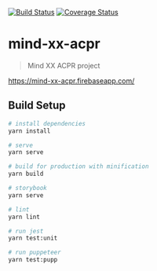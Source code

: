 [![Build Status](https://travis-ci.org/miyanokomiya/mind-xx-acpr.svg?branch=master)](https://travis-ci.org/miyanokomiya/mind-xx-acpr)
[![Coverage Status](https://coveralls.io/repos/github/miyanokomiya/mind-xx-acpr/badge.svg?branch=master)](https://coveralls.io/github/miyanokomiya/mind-xx-acpr?branch=master)

# mind-xx-acpr

> Mind XX ACPR project

https://mind-xx-acpr.firebaseapp.com/

## Build Setup

```bash
# install dependencies
yarn install

# serve
yarn serve

# build for production with minification
yarn build

# storybook
yarn serve

# lint
yarn lint

# run jest
yarn test:unit

# run puppeteer
yarn test:pupp
```
